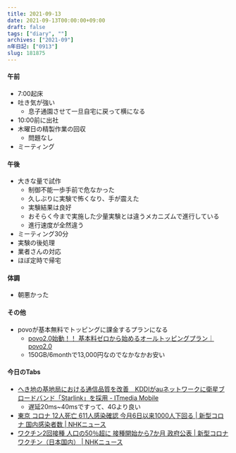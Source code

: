 ```yaml
---
title: 2021-09-13
date: 2021-09-13T00:00:00+09:00
draft: false
tags: ["diary", ""]
archives: ["2021-09"]
n年日記: ["0913"]
slug: 181875
---
```

#### 午前
- 7:00起床
- 吐き気が強い
  - 息子通園させて一旦自宅に戻って横になる
- 10:00前に出社
- 木曜日の精製作業の回収
  - 問題なし
- ミーティング
#### 午後
- 大きな量で試作
  - 制御不能一歩手前で危なかった
  - 久しぶりに実験で怖くなり、手が震えた
  - 実験結果は良好
  - おそらく今まで実施した少量実験とは違うメカニズムで進行している
  - 進行速度が全然違う
- ミーティング30分
- 実験の後処理
- 業者さんの対応
- ほぼ定時で帰宅
#### 体調
- 朝悪かった
#### その他
- povoが基本無料でトッピングに課金するプランになる
  - [povo2.0始動！！ 基本料ゼロから始めるオールトッピングプラン｜povo2.0](https://povo.k-digitallife.com/teaser_top/)
  - 150GB/6monthで13,000円なのでなかなかお安い
#### 今日のTabs
- [へき地の基地局における通信品質を改善　KDDIがauネットワークに衛星ブロードバンド「Starlink」を採用 - ITmedia Mobile](https://www.itmedia.co.jp/mobile/articles/2109/13/news093.html)
  - 遅延20ms~40msですって、4Gより良い
- [東京 コロナ 12人死亡 611人感染確認 今月6日以来1000人下回る | 新型コロナ 国内感染者数 | NHKニュース](https://www3.nhk.or.jp/news/html/20210913/k10013257111000.html)
- [ワクチン2回接種 人口の50％超に 接種開始から7か月 政府公表 | 新型コロナ ワクチン（日本国内） | NHKニュース](https://www3.nhk.or.jp/news/html/20210913/k10013257151000.html)
